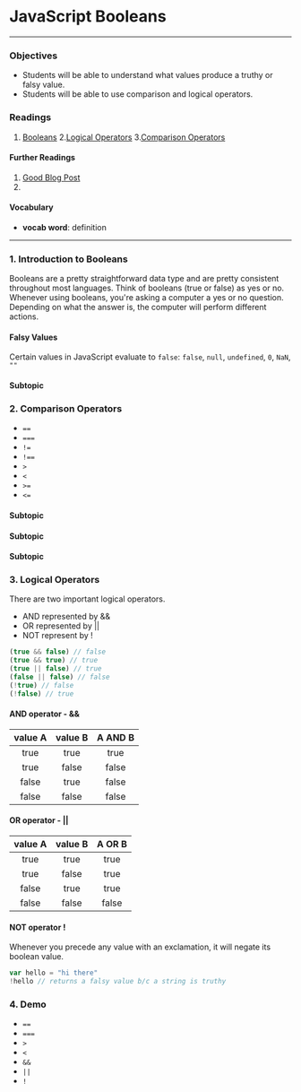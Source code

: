 # JavaScript Booleans

---

### Objectives
- Students will be able to understand what values produce a truthy or falsy value.
- Students will be able to use comparison and logical operators.

### Readings
1. [Booleans](https://developer.mozilla.org/en-US/docs/Web/JavaScript/Reference/Global_Objects/Boolean)
2.[Logical Operators](https://developer.mozilla.org/en-US/docs/Web/JavaScript/Reference/Operators/Logical_Operators)
3.[Comparison Operators](https://developer.mozilla.org/en-US/docs/Web/JavaScript/Guide/Expressions_and_Operators#Comparison_operators)

#### Further Readings
1. [Good Blog Post](https://javascriptweblog.wordpress.com/2011/02/07/truth-equality-and-javascript/)
2.

#### Vocabulary
- **vocab word**: definition

---

### 1. Introduction to Booleans
Booleans are a pretty straightforward data type and are pretty consistent throughout most languages. Think of booleans (true or false) as yes or no. Whenever using booleans, you're asking a computer a yes or no question. Depending on what the answer is, the computer will perform different actions.

#### Falsy Values
Certain values in JavaScript evaluate to `false`:
`false`, `null`, `undefined`, `0`, `NaN`, `""`

#### Subtopic


### 2. Comparison Operators
* `==`
* `===`
* `!=`
* `!==`
* `>`
* `<`
* `>=`
* `<=`


#### Subtopic
#### Subtopic
#### Subtopic


### 3. Logical Operators
There are two important logical operators.
* AND represented by &&
* OR represented by ||
* NOT represent by !
```js
(true && false) // false
(true && true) // true
(true || false) // true
(false || false) // false
(!true) // false
(!false) // true
```
#### AND operator - &&

|value A|value B|A AND B |
|:-----:|:-----:|:-----:|
| true  | true  | true  |
| true  | false | false |
| false | true  | false |
| false | false | false |

#### OR operator - ||

|value A|value B|A OR B |
|:-----:|:-----:|:-----:|
| true  | true  | true  |
| true  | false | true  |
| false | true  | true  |
| false | false | false |

#### NOT operator !
Whenever you precede any value with an exclamation, it will negate its boolean value.
```js
var hello = "hi there"
!hello // returns a falsy value b/c a string is truthy
```

### 4. Demo
- `==`
- `===`
- `>`
- `<`
- `&&`
- `||`
- `!`
